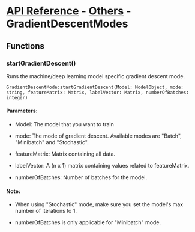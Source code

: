 # [API Reference](../../API.md) - [Others](../Others.md) - GradientDescentModes

## Functions

### startGradientDescent()

Runs the machine/deep learning model specific gradient descent mode.

```
GradientDescentMode:startGradientDescent(Model: ModelObject, mode: string, featureMatrix: Matrix, labelVector: Matrix, numberOfBatches: integer)
```

#### Parameters:

* Model: The model that you want to train

* mode: The mode of gradient descent. Available modes are "Batch", "Minibatch" and "Stochastic".

* featureMatrix: Matrix containing all data.

* labelVector: A (n x 1) matrix containing values related to featureMatrix.

* numberOfBatches: Number of batches for the model.

#### Note:

* When using "Stochastic" mode, make sure you set the model's max number of iterations to 1.

* numberOfBatches is only applicable for "Minibatch" mode.
